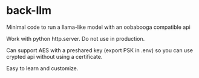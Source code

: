 # back-llm
Minimal code to run a llama-like model with an oobabooga compatible api

Work with python http.server. Do not use in production.

Can support AES with a preshared key (export PSK in .env) so you can use crypted api without using a certificate.

Easy to learn and customize.
